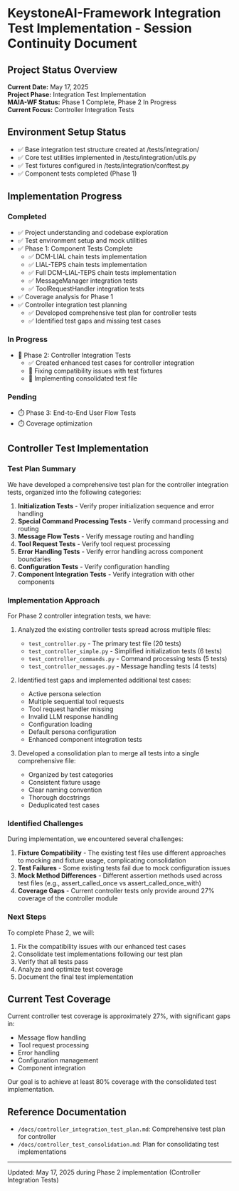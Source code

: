 # KeystoneAI-Framework Integration Test Implementation - Session Continuity Document

## Project Status Overview

**Current Date:** May 17, 2025  
**Project Phase:** Integration Test Implementation  
**MAIA-WF Status:** Phase 1 Complete, Phase 2 In Progress  
**Current Focus:** Controller Integration Tests

## Environment Setup Status

- ✅ Base integration test structure created at /tests/integration/
- ✅ Core test utilities implemented in /tests/integration/utils.py
- ✅ Test fixtures configured in /tests/integration/conftest.py
- ✅ Component tests completed (Phase 1)

## Implementation Progress

### Completed

- ✅ Project understanding and codebase exploration
- ✅ Test environment setup and mock utilities
- ✅ Phase 1: Component Tests Complete
  - ✅ DCM-LIAL chain tests implementation
  - ✅ LIAL-TEPS chain tests implementation
  - ✅ Full DCM-LIAL-TEPS chain tests implementation
  - ✅ MessageManager integration tests
  - ✅ ToolRequestHandler integration tests
- ✅ Coverage analysis for Phase 1
- ✅ Controller integration test planning
  - ✅ Developed comprehensive test plan for controller tests
  - ✅ Identified test gaps and missing test cases

### In Progress

- 🔄 Phase 2: Controller Integration Tests
  - ✅ Created enhanced test cases for controller integration
  - 🔄 Fixing compatibility issues with test fixtures
  - 🔄 Implementing consolidated test file

### Pending

- ⏱️ Phase 3: End-to-End User Flow Tests
- ⏱️ Coverage optimization

## Controller Test Implementation

### Test Plan Summary

We have developed a comprehensive test plan for the controller integration tests, organized into the following categories:

1. **Initialization Tests** - Verify proper initialization sequence and error handling
2. **Special Command Processing Tests** - Verify command processing and routing
3. **Message Flow Tests** - Verify message routing and handling
4. **Tool Request Tests** - Verify tool request processing
5. **Error Handling Tests** - Verify error handling across component boundaries
6. **Configuration Tests** - Verify configuration handling
7. **Component Integration Tests** - Verify integration with other components

### Implementation Approach

For Phase 2 controller integration tests, we have:

1. Analyzed the existing controller tests spread across multiple files:
   - `test_controller.py` - The primary test file (20 tests)
   - `test_controller_simple.py` - Simplified initialization tests (6 tests)
   - `test_controller_commands.py` - Command processing tests (5 tests)
   - `test_controller_messages.py` - Message handling tests (4 tests)

2. Identified test gaps and implemented additional test cases:
   - Active persona selection
   - Multiple sequential tool requests
   - Tool request handler missing
   - Invalid LLM response handling
   - Configuration loading
   - Default persona configuration
   - Enhanced component integration tests

3. Developed a consolidation plan to merge all tests into a single comprehensive file:
   - Organized by test categories
   - Consistent fixture usage
   - Clear naming convention
   - Thorough docstrings
   - Deduplicated test cases

### Identified Challenges

During implementation, we encountered several challenges:

1. **Fixture Compatibility** - The existing test files use different approaches to mocking and fixture usage, complicating consolidation
2. **Test Failures** - Some existing tests fail due to mock configuration issues
3. **Mock Method Differences** - Different assertion methods used across test files (e.g., assert_called_once vs assert_called_once_with)
4. **Coverage Gaps** - Current controller tests only provide around 27% coverage of the controller module

### Next Steps

To complete Phase 2, we will:

1. Fix the compatibility issues with our enhanced test cases
2. Consolidate test implementations following our test plan
3. Verify that all tests pass
4. Analyze and optimize test coverage
5. Document the final test implementation

## Current Test Coverage

Current controller test coverage is approximately 27%, with significant gaps in:
- Message flow handling
- Tool request processing
- Error handling
- Configuration management
- Component integration

Our goal is to achieve at least 80% coverage with the consolidated test implementation.

## Reference Documentation

- `/docs/controller_integration_test_plan.md`: Comprehensive test plan for controller
- `/docs/controller_test_consolidation.md`: Plan for consolidating test implementations

---

Updated: May 17, 2025 during Phase 2 implementation (Controller Integration Tests)